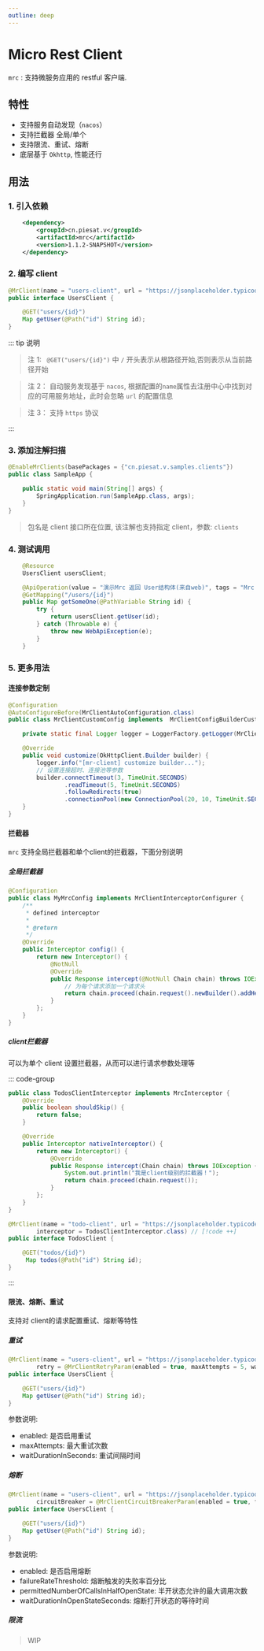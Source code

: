 ```yaml
---
outline: deep
---
```


# Micro Rest Client

`mrc` : 支持微服务应用的 restful 客户端.

## 特性

- 支持服务自动发现（`nacos`）
- 支持拦截器 全局/单个
- 支持限流、重试、熔断
- 底层基于 `Okhttp`, 性能还行

## 用法

### 1. 引入依赖

```xml
    <dependency>
        <groupId>cn.piesat.v</groupId>
        <artifactId>mrc</artifactId>
        <version>1.1.2-SNAPSHOT</version>
    </dependency>
```

### 2. 编写 client

```java
@MrClient(name = "users-client", url = "https://jsonplaceholder.typicode.com/")
public interface UsersClient {

    @GET("users/{id}")
    Map getUser(@Path("id") String id);
}
```

::: tip 说明

> 注 1: ` @GET("users/{id}")` 中 `/` 开头表示从根路径开始,否则表示从当前路径开始

> 注 2： 自动服务发现基于 `nacos`, 根据配置的`name`属性去注册中心中找到对应的可用服务地址，此时会忽略 `url` 的配置信息

> 注 3： 支持 `https` 协议
> 
:::

### 3. 添加注解扫描

```java
@EnableMrClients(basePackages = {"cn.piesat.v.samples.clients"})
public class SampleApp {

    public static void main(String[] args) {
        SpringApplication.run(SampleApp.class, args);
    }
}
```

> 包名是 client 接口所在位置, 该注解也支持指定 client，参数: `clients`

### 4. 测试调用

```java
    @Resource
    UsersClient usersClient;

    @ApiOperation(value = "演示Mrc 返回 User结构体(来自web)", tags = "Mrc Api")
    @GetMapping("/users/{id}")
    public Map getSomeOne(@PathVariable String id) {
        try {
            return usersClient.getUser(id);
        } catch (Throwable e) {
            throw new WebApiException(e);
        }
    }
```

### 5. 更多用法

#### 连接参数定制

```java {10-14}
@Configuration
@AutoConfigureBefore(MrClientAutoConfiguration.class)
public class MrClientCustomConfig implements  MrClientConfigBuilderCustomizer {

    private static final Logger logger = LoggerFactory.getLogger(MrClientConfig.class);

    @Override
    public void customize(OkHttpClient.Builder builder) {
        logger.info("[mr-client] customize builder...");
        // 设置连接超时、连接池等参数
        builder.connectTimeout(3, TimeUnit.SECONDS)
                .readTimeout(5, TimeUnit.SECONDS)
                .followRedirects(true)
                .connectionPool(new ConnectionPool(20, 10, TimeUnit.SECONDS));
    }
}
```

#### 拦截器

`mrc` 支持全局拦截器和单个client的拦截器，下面分别说明

##### 全局拦截器

```java
@Configuration
public class MyMrcConfig implements MrClientInterceptorConfigurer {
    /**
     * defined interceptor
     *
     * @return
     */
    @Override
    public Interceptor config() {
        return new Interceptor() {
            @NotNull
            @Override
            public Response intercept(@NotNull Chain chain) throws IOException {
                // 为每个请求添加一个请求头
                return chain.proceed(chain.request().newBuilder().addHeader("X-name", "Snow").build());
            }
        };
    }
}
```

##### client拦截器
可以为单个 client 设置拦截器，从而可以进行请求参数处理等

::: code-group
```java [TodosClientInterceptor.java]
public class TodosClientInterceptor implements MrcInterceptor {
    @Override
    public boolean shouldSkip() {
        return false;
    }

    @Override
    public Interceptor nativeInterceptor() {
        return new Interceptor() {
            @Override
            public Response intercept(Chain chain) throws IOException {
                System.out.println("我是client级别的拦截器！");
                return chain.proceed(chain.request());
            }
        };
    }
}
```

```java [TodosClient.java]
@MrClient(name = "todo-client", url = "https://jsonplaceholder.typicode.com/",
        interceptor = TodosClientInterceptor.class) // [!code ++]
public interface TodosClient {

    @GET("todos/{id}")
     Map todos(@Path("id") String id);
}
```
:::


#### 限流、熔断、重试
支持对 client的请求配置重试、熔断等特性

##### 重试

```java
@MrClient(name = "users-client", url = "https://jsonplaceholder.typicode.com/",
        retry = @MrClientRetryParam(enabled = true, maxAttempts = 5, waitDurationInSeconds=2)) // [!code ++]
public interface UsersClient {

    @GET("users/{id}")
    Map getUser(@Path("id") String id);
}

```
参数说明:
- enabled: 是否启用重试
- maxAttempts: 最大重试次数
- waitDurationInSeconds: 重试间隔时间

##### 熔断
```java
@MrClient(name = "users-client", url = "https://jsonplaceholder.typicode.com/",
        circuitBreaker = @MrClientCircuitBreakerParam(enabled = true, failureRateThreshold=60, permittedNumberOfCallsInHalfOpenState = 5, waitDurationInOpenStateSeconds = 10)) // [!code ++]
public interface UsersClient {

    @GET("users/{id}")
    Map getUser(@Path("id") String id);
}
```
参数说明:
- enabled: 是否启用熔断
- failureRateThreshold: 熔断触发的失败率百分比
- permittedNumberOfCallsInHalfOpenState: 半开状态允许的最大调用次数
- waitDurationInOpenStateSeconds: 熔断打开状态的等待时间

##### 限流

> WIP